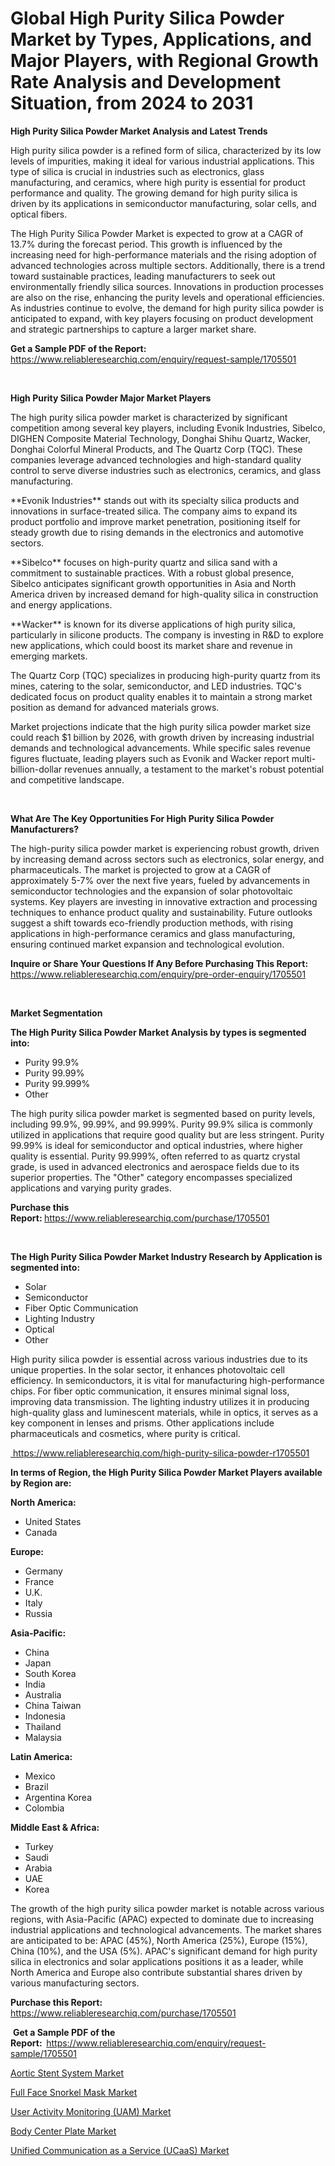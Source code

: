 <p><h1>Global High Purity Silica Powder Market by Types, Applications, and Major Players, with Regional Growth Rate Analysis and Development Situation, from 2024 to 2031</h1></p><p><strong>High Purity Silica Powder Market Analysis and Latest Trends</strong></p>
<p><p>High purity silica powder is a refined form of silica, characterized by its low levels of impurities, making it ideal for various industrial applications. This type of silica is crucial in industries such as electronics, glass manufacturing, and ceramics, where high purity is essential for product performance and quality. The growing demand for high purity silica is driven by its applications in semiconductor manufacturing, solar cells, and optical fibers.</p><p>The High Purity Silica Powder Market is expected to grow at a CAGR of 13.7% during the forecast period. This growth is influenced by the increasing need for high-performance materials and the rising adoption of advanced technologies across multiple sectors. Additionally, there is a trend toward sustainable practices, leading manufacturers to seek out environmentally friendly silica sources. Innovations in production processes are also on the rise, enhancing the purity levels and operational efficiencies. As industries continue to evolve, the demand for high purity silica powder is anticipated to expand, with key players focusing on product development and strategic partnerships to capture a larger market share.</p></p>
<p><strong>Get a Sample PDF of the Report:&nbsp;</strong> <a href="https://www.reliableresearchiq.com/enquiry/request-sample/1705501?utm_campaign=1780&utm_medium=2&utm_source=Github&utm_content=ia&utm_term=21102024&utm_id=high-purity-silica-powder">https://www.reliableresearchiq.com/enquiry/request-sample/1705501</a></p>
<p>&nbsp;</p>
<p><strong>High Purity Silica Powder Major Market Players</strong></p>
<p><p>The high purity silica powder market is characterized by significant competition among several key players, including Evonik Industries, Sibelco, DIGHEN Composite Material Technology, Donghai Shihu Quartz, Wacker, Donghai Colorful Mineral Products, and The Quartz Corp (TQC). These companies leverage advanced technologies and high-standard quality control to serve diverse industries such as electronics, ceramics, and glass manufacturing.</p><p>**Evonik Industries** stands out with its specialty silica products and innovations in surface-treated silica. The company aims to expand its product portfolio and improve market penetration, positioning itself for steady growth due to rising demands in the electronics and automotive sectors.</p><p>**Sibelco** focuses on high-purity quartz and silica sand with a commitment to sustainable practices. With a robust global presence, Sibelco anticipates significant growth opportunities in Asia and North America driven by increased demand for high-quality silica in construction and energy applications.</p><p>**Wacker** is known for its diverse applications of high purity silica, particularly in silicone products. The company is investing in R&D to explore new applications, which could boost its market share and revenue in emerging markets.</p><p>The Quartz Corp (TQC) specializes in producing high-purity quartz from its mines, catering to the solar, semiconductor, and LED industries. TQC's dedicated focus on product quality enables it to maintain a strong market position as demand for advanced materials grows.</p><p>Market projections indicate that the high purity silica powder market size could reach $1 billion by 2026, with growth driven by increasing industrial demands and technological advancements. While specific sales revenue figures fluctuate, leading players such as Evonik and Wacker report multi-billion-dollar revenues annually, a testament to the market's robust potential and competitive landscape.</p></p>
<p>&nbsp;</p>
<p><strong>What Are The Key Opportunities For High Purity Silica Powder Manufacturers?</strong></p>
<p><p>The high-purity silica powder market is experiencing robust growth, driven by increasing demand across sectors such as electronics, solar energy, and pharmaceuticals. The market is projected to grow at a CAGR of approximately 5-7% over the next five years, fueled by advancements in semiconductor technologies and the expansion of solar photovoltaic systems. Key players are investing in innovative extraction and processing techniques to enhance product quality and sustainability. Future outlooks suggest a shift towards eco-friendly production methods, with rising applications in high-performance ceramics and glass manufacturing, ensuring continued market expansion and technological evolution.</p></p>
<p><strong>Inquire or Share Your Questions If Any Before Purchasing This Report:</strong> <a href="https://www.reliableresearchiq.com/enquiry/pre-order-enquiry/1705501?utm_campaign=1780&utm_medium=2&utm_source=Github&utm_content=ia&utm_term=21102024&utm_id=high-purity-silica-powder">https://www.reliableresearchiq.com/enquiry/pre-order-enquiry/1705501</a></p>
<p>&nbsp;</p>
<p><strong>Market Segmentation</strong></p>
<p><strong>The High Purity Silica Powder Market Analysis by types is segmented into:</strong></p>
<p><ul><li>Purity 99.9%</li><li>Purity 99.99%</li><li>Purity 99.999%</li><li>Other</li></ul></p>
<p><p>The high purity silica powder market is segmented based on purity levels, including 99.9%, 99.99%, and 99.999%. Purity 99.9% silica is commonly utilized in applications that require good quality but are less stringent. Purity 99.99% is ideal for semiconductor and optical industries, where higher quality is essential. Purity 99.999%, often referred to as quartz crystal grade, is used in advanced electronics and aerospace fields due to its superior properties. The "Other" category encompasses specialized applications and varying purity grades.</p></p>
<p><strong>Purchase this Report:&nbsp;</strong><a href="https://www.reliableresearchiq.com/purchase/1705501?utm_campaign=1780&utm_medium=2&utm_source=Github&utm_content=ia&utm_term=21102024&utm_id=high-purity-silica-powder">https://www.reliableresearchiq.com/purchase/1705501</a></p>
<p>&nbsp;</p>
<p><strong>The High Purity Silica Powder Market Industry Research by Application is segmented into:</strong></p>
<p><ul><li>Solar</li><li>Semiconductor</li><li>Fiber Optic Communication</li><li>Lighting Industry</li><li>Optical</li><li>Other</li></ul></p>
<p><p>High purity silica powder is essential across various industries due to its unique properties. In the solar sector, it enhances photovoltaic cell efficiency. In semiconductors, it is vital for manufacturing high-performance chips. For fiber optic communication, it ensures minimal signal loss, improving data transmission. The lighting industry utilizes it in producing high-quality glass and luminescent materials, while in optics, it serves as a key component in lenses and prisms. Other applications include pharmaceuticals and cosmetics, where purity is critical.</p></p>
<p><a href="https://www.reliableresearchiq.com/high-purity-silica-powder-r1705501?utm_campaign=1780&utm_medium=2&utm_source=Github&utm_content=ia&utm_term=21102024&utm_id=high-purity-silica-powder">&nbsp;https://www.reliableresearchiq.com/high-purity-silica-powder-r1705501</a></p>
<p><strong>In terms of Region, the High Purity Silica Powder Market Players available by Region are:</strong></p>
<p>
    <p> <strong> North America: </strong>
        <ul>
            <li>United States</li>
            <li>Canada</li>
        </ul>
        </p> 
    <p> <strong> Europe: </strong>
        <ul>
            <li>Germany</li>
            <li>France</li>
            <li>U.K.</li>
            <li>Italy</li>
            <li>Russia</li>
        </ul>
        </p> 
    <p> <strong> Asia-Pacific: </strong>
        <ul>
            <li>China</li>
            <li>Japan</li>
            <li>South Korea</li>
            <li>India</li>
            <li>Australia</li>
            <li>China Taiwan</li>
            <li>Indonesia</li>
            <li>Thailand</li>
            <li>Malaysia</li>
        </ul>
        </p> 
    <p> <strong> Latin America: </strong>
        <ul>
            <li>Mexico</li>
            <li>Brazil</li>
            <li>Argentina Korea</li>
            <li>Colombia</li>
        </ul>
        </p> 
    <p> <strong> Middle East & Africa: </strong>
        <ul>
            <li>Turkey</li>
            <li>Saudi</li>
            <li>Arabia</li>
            <li>UAE</li>
            <li>Korea</li>
        </ul>
    </p>
    </p>
<p><p>The growth of the high purity silica powder market is notable across various regions, with Asia-Pacific (APAC) expected to dominate due to increasing industrial applications and technological advancements. The market shares are anticipated to be: APAC (45%), North America (25%), Europe (15%), China (10%), and the USA (5%). APAC's significant demand for high purity silica in electronics and solar applications positions it as a leader, while North America and Europe also contribute substantial shares driven by various manufacturing sectors.</p></p>
<p><strong>Purchase this Report: </strong><a href="https://www.reliableresearchiq.com/purchase/1705501?utm_campaign=1780&utm_medium=2&utm_source=Github&utm_content=ia&utm_term=21102024&utm_id=high-purity-silica-powder">https://www.reliableresearchiq.com/purchase/1705501</a></p>
<p>&nbsp;<strong>Get a Sample PDF of the Report:&nbsp;&nbsp;</strong><a href="https://www.reliableresearchiq.com/enquiry/request-sample/1705501?utm_campaign=1780&utm_medium=2&utm_source=Github&utm_content=ia&utm_term=21102024&utm_id=high-purity-silica-powder">https://www.reliableresearchiq.com/enquiry/request-sample/1705501</a></p>
<p><strong></strong></p>
<p><p><a href="https://www.linkedin.com/pulse/in-depth-aortic-stent-system-market-review-size-share-9cagr-6pquf?utm_campaign=1780&utm_medium=2&utm_source=Github&utm_content=ia&utm_term=21102024&utm_id=high-purity-silica-powder">Aortic Stent System Market</a></p><p><a href="https://www.linkedin.com/pulse/full-face-snorkel-mask-market-size-growth-industry-analysis-wez5f?utm_campaign=1780&utm_medium=2&utm_source=Github&utm_content=ia&utm_term=21102024&utm_id=high-purity-silica-powder">Full Face Snorkel Mask Market</a></p><p><a href="https://www.linkedin.com/pulse/disruption-innovation-user-activity-monitoring-uam-industry-zt8vf?utm_campaign=1780&utm_medium=2&utm_source=Github&utm_content=ia&utm_term=21102024&utm_id=high-purity-silica-powder">User Activity Monitoring (UAM) Market</a></p><p><a href="https://www.linkedin.com/pulse/body-center-plate-industry-resonance-114-amplification-across-yiq1f?utm_campaign=1780&utm_medium=2&utm_source=Github&utm_content=ia&utm_term=21102024&utm_id=high-purity-silica-powder">Body Center Plate Market</a></p><p><a href="https://www.linkedin.com/pulse/unified-communication-service-ucaas-sector-surge-85-growth-n0orf?utm_campaign=1780&utm_medium=2&utm_source=Github&utm_content=ia&utm_term=21102024&utm_id=high-purity-silica-powder">Unified Communication as a Service (UCaaS) Market</a></p></p>